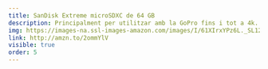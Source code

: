 ```yaml
---
title: SanDisk Extreme microSDXC de 64 GB
description: Principalment per utilitzar amb la GoPro fins i tot a 4k.
img: https://images-na.ssl-images-amazon.com/images/I/61XIrxYPz6L._SL1200_.jpg
link: http://amzn.to/2ommYlV
visible: true
order: 5
---
```

